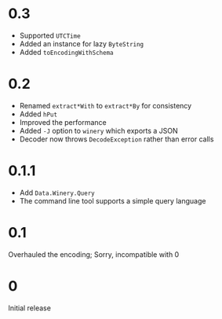 # 0.3

* Supported `UTCTime`
* Added an instance for lazy `ByteString`
* Added `toEncodingWithSchema`

# 0.2

* Renamed `extract*With` to `extract*By` for consistency
* Added `hPut`
* Improved the performance
* Added `-J` option to `winery` which exports a JSON
* Decoder now throws `DecodeException` rather than error calls

# 0.1.1

* Add `Data.Winery.Query`
* The command line tool supports a simple query language

# 0.1

Overhauled the encoding; Sorry, incompatible with 0

# 0

Initial release
